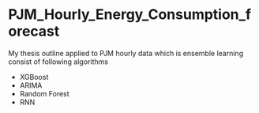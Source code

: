 # PJM_Hourly_Energy_Consumption_forecast
My thesis outline applied to PJM hourly data which is ensemble learning consist of following algorithms
* XGBoost
* ARIMA
* Random Forest
* RNN
